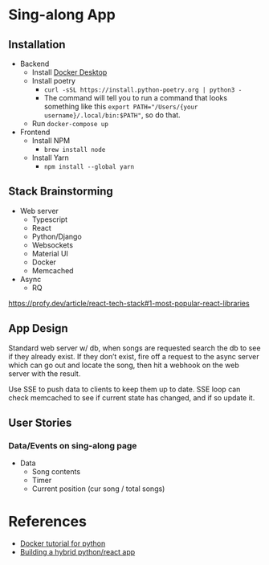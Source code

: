 # Sing-along App

## Installation

- Backend
  - Install [Docker Desktop](https://www.docker.com/products/docker-desktop)
  - Install poetry
    - `curl -sSL https://install.python-poetry.org | python3 -`
    - The command will tell you to run a command that looks something like this `export PATH="/Users/{your username}/.local/bin:$PATH"`, so do that.
  - Run `docker-compose up`
- Frontend
  - Install NPM
    - `brew install node`
  - Install Yarn
    - `npm install --global yarn`

## Stack Brainstorming

- Web server
  - Typescript
  - React
  - Python/Django
  - Websockets
  - Material UI
  - Docker
  - Memcached
- Async
  - RQ

https://profy.dev/article/react-tech-stack#1-most-popular-react-libraries

## App Design

Standard web server w/ db, when songs are requested search the db to see if they already exist. If they don’t exist, fire off a request to the async server which can go out and locate the song, then hit a webhook on the web server with the result.

Use SSE to push data to clients to keep them up to date. SSE loop can check memcached to see if current state has changed, and if so update it.

## User Stories

### Data/Events on sing-along page

- Data
  - Song contents
  - Timer
  - Current position (cur song / total songs)

# References

- [Docker tutorial for python](https://docs.docker.com/samples/django/)
- [Building a hybrid python/react app](https://fractalideas.com/blog/making-react-and-django-play-well-together-hybrid-app-model/)
